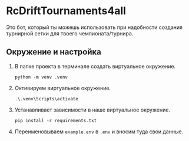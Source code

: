 # RcDriftTournaments4all

Это бот, который ты можешь использовать при надобности создания турнирной сетки для твоего чемпионата/турнира.

## Окружение и настройка

1. В папке проекта в терминале создать виртуальное окружение.

    ```python -m venv .venv```

2. Октивируем виртуальное окружение.
    
    ```.\.venv\Scripts\activate```

3. Устанавливает зависимости в наше виртуальное окружение.

    ```pip install -r requirements.txt```

4. Переименовываем `example.env` в `.env` и вносим туда свои данные.



















